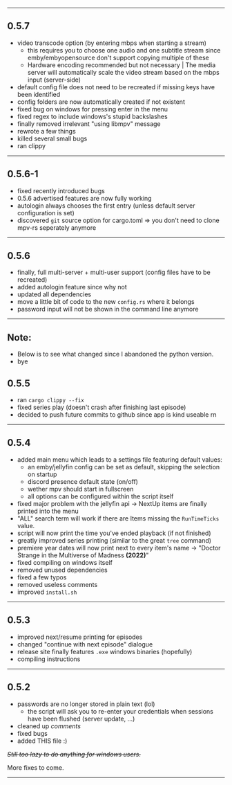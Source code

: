 ___

## **0.5.7**
+ video transcode option (by entering mbps when starting a stream)
    + this requires you to choose one audio and one subtitle stream since emby/embyopensource don't support copying multiple of these
    + Hardware encoding recommended but not necessary | The media server will automatically scale the video stream based on the mbps input (server-side)
+ default config file does not need to be recreated if missing keys have been identified
+ config folders are now automatically created if not existent
+ fixed bug on windows for pressing enter in the menu
+ fixed regex to include windows's stupid backslashes
+ finally removed irrelevant "using libmpv" message
+ rewrote a few things
+ killed several small bugs
+ ran clippy

___

## **0.5.6-1**
+ fixed recently introduced bugs
+ 0.5.6 advertised features are now fully working
+ autologin always chooses the first entry (unless default server configuration is set)
+ discovered `git` source option for cargo.toml => you don't need to clone mpv-rs seperately anymore

___

## **0.5.6**

+ finally, full multi-server + multi-user support (config files have to be recreated)
+ added autologin feature since why not
+ updated all dependencies
+ move a little bit of code to the new `config.rs` where it belongs
+ password input will not be shown in the command line anymore

___

## Note:
+ Below is to see what changed since I abandoned the python version.
+ bye

## **0.5.5**

+ ran `cargo clippy --fix`
+ fixed series play (doesn't crash after finishing last episode)
+ decided to push future commits to github since app is kind useable rn

___

## **0.5.4**

+ added main menu which leads to a settings file featuring default values:
    + an emby/jellyfin config can be set as default, skipping the selection on startup
    + discord presence default state (on/off)
    + wether mpv should start in fullscreen
    + all options can be configured within the script itself
+ fixed major problem with the jellyfin api -> NextUp items are finally printed into the menu
+ "ALL" search term will work if there are Items missing the `RunTimeTicks` value.
+ script will now print the time you've ended playback (if not finished)
+ greatly improved series printing (similar to the great `tree` command)
+ premiere year dates will now print next to every item's name -> "Doctor Strange in the Multiverse of Madness **(2022)**"
+ fixed compiling on windows itself
+ removed unused dependencies
+ fixed a few typos
+ removed useless comments
+ improved `install.sh`

___

## **0.5.3**

+ improved next/resume printing for episodes
+ changed "continue with next episode" dialogue
+ release site finally features `.exe` windows binaries (hopefully)
+ compiling instructions

___

## **0.5.2**

+ passwords are no longer stored in plain text (lol)
    + the script will ask you to re-enter your credentials when sessions have been flushed (server update, ...)
+ cleaned up *comments*
+ fixed bugs
+ added THIS file :)

~~*Still too lazy to do anything for windows users.*~~

More fixes to come.

___
